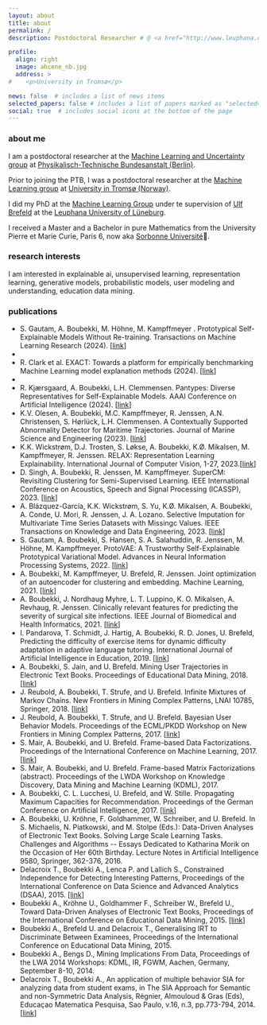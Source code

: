 ```yaml
---
layout: about
title: about
permalink: /
description: Postdoctoral Researcher # @ <a href="http://www.leuphana.de/en/home.html">UiT The Arctic University of Norway</a>

profile:
  align: right
  image: ahcene_nb.jpg
  address: >
#    <p>University in Tromsø</p>

news: false  # includes a list of news items
selected_papers: false # includes a list of papers marked as "selected={true}"
social: true  # includes social icons at the bottom of the page
---
```


### about me

I am a postdoctoral researcher at the [Machine Learning and Uncertainty group](https://www.ptb.de/cms/en/ptb/fachabteilungen/abt8/fb-84/ag-844.html) at [Physikalisch-Technische Bundesanstalt (Berlin)](https://www.ptb.de). 

Prior to joining the PTB, I was a postdoctoral researcher at the [Machine Learning group](https://machine-learning.uit.no/) at [University in Tromsø (Norway)](https://www.uit.no/en). 

I did my PhD at the [Machine Learning Group](http://ml3.leuphana.de/team.html) under te supervision of [Ulf Brefeld](http://ml3.leuphana.de/ulf.html) at the [Leuphana University of Lüneburg](http://www.leuphana.de/en/home.html).

I received a Master and a Bachelor in pure Mathematics from the University Pierre et Marie Curie, Paris 6, now aka [Sorbonne Université](https://www.sorbonne-universite.fr/)🤷.


### research interests

I am interested in explainable ai, unsupervised learning, representation learning, generative models, probabilistic models, user modeling and understanding, education data mining.


### publications

<ul>

  <li>
    S. Gautam, A. Boubekki, M. Höhne, M. Kampffmeyer . Prototypical Self-Explainable Models Without Re-training. Transactions on Machine Learning Research (2024). [<a href="https://openreview.net/pdf?id=HU5DOUp6Sa">link</a>]
  <li>
    
  <li>
    R. Clark et al. EXACT: Towards a platform for empirically benchmarking Machine Learning model explanation methods (2024). [<a href="https://arxiv.org/pdf/2405.12261">link</a>]
  <li>
  
  <li>
    R. Kjærsgaard, A. Boubekki, L.H. Clemmensen. Pantypes: Diverse Representatives for Self-Explainable Models. AAAI Conference on Artificial Intelligence (2024). [<a href="https://github.com/Ahcene-B/ahcene-b.github.io/blob/main/_data/Pantypes_AAAI.pdf">link</a>]
  <li>
    K.V. Olesen, A. Boubekki, M.C. Kampffmeyer, R. Jenssen, A.N. Christensen, S. Hørlück, L.H. Clemmensen. A Contextually Supported Abnormality Detector for Maritime Trajectories. Journal of Marine Science and
Engineering (2023). [<a href="https://www.mdpi.com/2077-1312/11/11/2085/pdf">link</a>]
  </li>
  <li>
    K.K. Wickstrøm, D.J. Trosten, S. Løkse, A. Boubekki, K.Ø. Mikalsen, M. Kampffmeyer, R. Jenssen. RELAX: Representation Learning Explainability. International Journal of Computer Vision, 1-27, 2023.[<a href="https://link.springer.com/content/pdf/10.1007/s11263-023-01773-2.pdf">link</a>]
  </li>
  
  
  <li>
    D. Singh, A. Boubekki, R. Jenssen, M. Kampffmeyer. SuperCM: Revisiting Clustering for Semi-Supervised Learning. IEEE International Conference on Acoustics, Speech and Signal Processing (ICASSP), 2023. [<a href="https://sigport.org/sites/default/files/docs/ICASSP_2k23.pdf">link</a>]
  </li>
  
  
  <li>
    A. Blázquez-García, K.K. Wickstrøm, S. Yu, K.Ø. Mikalsen, A. Boubekki, A. Conde, U. Mori, R. Jenssen, J. A. Lozano. Selective Imputation for Multivariate Time Series Datasets with Missingc Values. IEEE Transactions on Knowledge and Data Engineering, 2023. [<a href="https://munin.uit.no/bitstream/handle/10037/31585/article.pdf">link</a>]
  </li>
  
  
  <li>
    S. Gautam, A. Boubekki, S. Hansen, S. A. Salahuddin, R. Jenssen, M. Höhne, M. Kampffmeyer. ProtoVAE: A Trustworthy Self-Explainable Prototypical Variational Model.  Advances in Neural Information Processing Systems, 2022. [<a href="https://arxiv.org/pdf/2210.08151">link</a>]
  </li>

  
  <li>
    A. Boubekki, M. Kampffmeyer, U. Brefeld, R. Jenssen. Joint optimization of an autoencoder for clustering and embedding. Machine Learning, 2021. [<a href="https://link.springer.com/article/10.1007/s10994-021-06015-5">link</a>]
  </li>

  <li>
    A. Boubekki, J. Nordhaug Myhre, L. T. Luppino, K. O. Mikalsen, A. Revhaug, R. Jenssen. Clinically relevant features for predicting the severity of surgical site infections. IEEE Journal of Biomedical and Health Informatics, 2021. [<a href="https://ieeexplore.ieee.org/abstract/document/9580628">link</a>]
  </li>

  <li>
    I. Pandarova, T. Schmidt, J. Hartig, A. Boubekki, R. D. Jones, U. Brefeld, Predicting the difficulty of exercise items for dynamic difficulty adaptation in adaptive language tutoring. International Journal of Artificial Intelligence in Education, 2019. [<a href="https://link.springer.com/article/10.1007/s40593-019-00180-4">link</a>]
  </li>

  <li>
    A. Boubekki, S. Jain, and U. Brefeld. Mining User Trajectories in Electronic Text Books. Proceedings of Educational Data Mining, 2018. [<a href="https://files.eric.ed.gov/fulltext/ED593110.pdf">link</a>]
  </li>
    
  <li>
    J. Reubold, A. Boubekki, T. Strufe, and U. Brefeld. Infinite Mixtures of Markov Chains. New Frontiers in Mining Complex Patterns, LNAI 10785, Springer, 2018. [<a href="https://openreview.net/pdf?id=_lxJN02SXKQ">link</a>]
  </li>
    
  <li>
    J. Reubold, A. Boubekki, T. Strufe, and U. Brefeld. Bayesian User Behavior Models. Proceedings of the ECML/PKDD Workshop on New Frontiers in Mining Complex Patterns, 2017. [<a href="http://www.di.uniba.it/~loglisci/NFmcp17/NFMCP_2017_paper_2.pdf">link</a>]
  </li>
    
  <li>
    S. Mair, A. Boubekki, and U. Brefeld. Frame-based Data Factorizations. Proceedings of the International Conference on Machine Learning, 2017. [<a href="http://proceedings.mlr.press/v70/mair17a.html">link</a>]
  </li>
    
  <li>
    S. Mair, A. Boubekki, and U. Brefeld. Frame-based Matrix Factorizations (abstract). Proceedings of the LWDA Workshop on Knowledge Discovery, Data Mining and Machine Learning (KDML), 2017.
  </li>
    
  <li>
    A. Boubekki, C. L. Lucchesi, U. Brefeld, and W. Stille. Propagating Maximum Capacities for Recommendation. Proceedings of the German Conference on Artificial Intelligence, 2017. [<a href="https://mediatum.ub.tum.de/doc/1380314/ckn6u6a9ezuyoeg5iqf27q7ub.OnlineMultiObject.pdf#page=89">link</a>]
  </li>
    
  <li>
    A. Boubekki, U. Kröhne, F. Goldhammer, W. Schreiber, and U. Brefeld. In S. Michaelis, N. Piatkowski, and M. Stolpe (Eds.): Data-Driven Analyses of Electronic Text Books. Solving Large Scale Learning Tasks. Challenges and Algorithms -- Essays Dedicated to Katharina Morik on the Occasion of Her 60th Birthday. Lecture Notes in Artificial Intelligence 9580, Springer, 362-376, 2016. 
  </li>
    
  <li>
    Delacroix T., Boubekki A., Lenca P. and Lallich S., Constrained Independence for Detecting Interesting Patterns, Proceedings of the International Conference on Data Science and Advanced Analytics (DSAA), 2015. [<a href="https://ieeexplore.ieee.org/abstract/document/7344897">link</a>]
  </li>
    
  <li>
    Boubekki A., Kröhne U., Goldhammer F., Schreiber W., Brefeld U., Toward Data-Driven Analyses of Electronic Text Books, Proceedings of the International Conference on Educational Data Mining, 2015. [<a href="https://doi.org/10.1007/978-3-319-41706-6_20">link</a>]
  </li>
    
  <li>
    Boubekki A., Brefeld U. and Delacroix T., Generalising IRT to Discriminate Between Examinees, Proceedings of the International  Conference on Educational Data Mining, 2015. 
  </li>
    
  <li>
    Boubekki A., Bengs D., Mining Implications From Data, Proceedings of the LWA 2014 Workshops: KDML, IR, FGWM, Aachen, Germany, September 8-10, 2014. 
  </li>
    
  <li>
    Delacroix T., Boubekki A., An application of multiple behavior SIA for analyzing data from student exams, in The SIA Approach for Semantic and non-Symmetric Data Analysis, Régnier, Almouloud & Gras (Eds), Educaçao Matematica Pesquisa, Sao Paulo, v.16, n.3, pp.773-794, 2014. [<a href="https://github.com/Ahcene-B/ahcene-b.github.io/blob/main/_data/21579-Texto do artigo-55337-1-10-20141218.pdf">link</a>]
  </li>
</ul>

